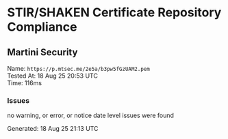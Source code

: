 # STIR/SHAKEN Certificate Repository Compliance

## Martini Security

Name: `https://p.mtsec.me/2e5a/b3pw5fGzUAM2.pem`\
Tested At: 18 Aug 25 20:53 UTC\
Time: 116ms

### Issues

no warning, or error, or notice date level issues were found

Generated: 18 Aug 25 21:13 UTC